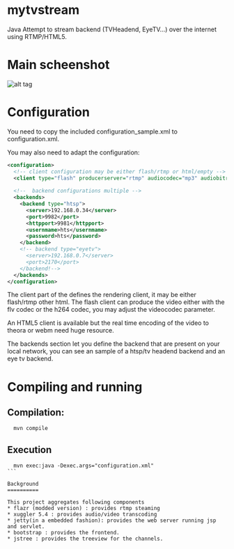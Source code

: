mytvstream
==========

Java Attempt to stream backend (TVHeadend, EyeTV…) over the internet using RTMP/HTML5.

Main scheenshot
===============

![alt tag](https://raw.github.com/bruni68510/mytvstream/master/images/screenshot.png)

Configuration
==============

You need to copy the included configuration_sample.xml to configuration.xml.

You may also need to adapt the configuration:

```xml
<configuration>
  <!-- client configuration may be either flash/rtmp or html/empty -->
  <client type="flash" producerserver="rtmp" audiocodec="mp3" audiobitrate="128000" videocodec="flv" videobitrate="1024000"/>            
  
  <!--  backend configurations multiple -->
  <backends>
    <backend type="htsp">
      <server>192.168.0.34</server>
      <port>9982</port>
      <httpport>9981</httpport>
      <usernmame>hts</usernmame>
      <password>hts</password>
    </backend>    
    <!-- backend type="eyetv">
      <server>192.168.0.7</server>
      <port>2170</port>      
    </backend!-->
  </backends>
</configuration>

```

The client part of the defines the rendering client, it may be either flash/rtmp other html. 
The flash client can produce the video either with the flv codec or the h264 codec, you may adjust the videocodec parameter.

An HTML5 client is available but the real time encoding of the video to theora or webm need huge resource.

The backends section let you define the backend that are present on your local network, you can see an sample of a htsp/tv headend backend and an eye tv backend.

Compiling and running
=====================

Compilation:
-------------

```shell
  mvn compile
```
  
Execution
----------
````shell
  mvn exec:java -Dexec.args="configuration.xml"
```

Background
==========

This project aggregates following components
* flazr (modded version) : provides rtmp steaming
* xuggler 5.4 : provides audio/video transcoding
* jetty(in a embedded fashion): provides the web server running jsp and servlet.
* bootstrap : provides the frontend.
* jstree : provides the treeview for the channels.

  
